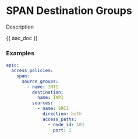 # SPAN Destination Groups

Description

{{ aac_doc }}
### Examples

```yaml
apic:
  access_policies:
    span:
      source_groups:
        - name: INT1
          destination:
            name: TAP1
          sources:
            - name: SRC1
              direction: both
              access_paths:
                - node_id: 101
                  port: 1
```
